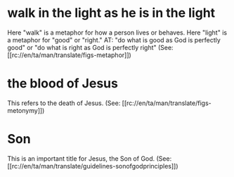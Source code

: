 # walk in the light as he is in the light

Here "walk" is a metaphor for how a person lives or behaves. Here "light" is a metaphor for "good" or "right." AT: "do what is good as God is perfectly good" or "do what is right as God is perfectly right" (See: [[rc://en/ta/man/translate/figs-metaphor]])

# the blood of Jesus

This refers to the death of Jesus. (See: [[rc://en/ta/man/translate/figs-metonymy]])

# Son

This is an important title for Jesus, the Son of God. (See: [[rc://en/ta/man/translate/guidelines-sonofgodprinciples]])

